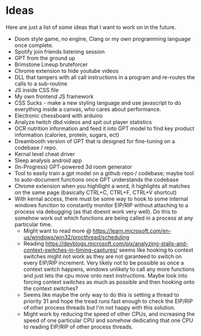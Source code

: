# Ideas 

Here are just a list of some ideas that I want to work on in the future. 

* Doom style game, no engine, Clang or my own programming language once complete.
* Spotify join friends listening session
* GPT from the ground up
* Brimstone Lineup bruteforcer
* Chrome extension to hide youtube videos
* DLL that tampers with all call instructions in a program and re-routes the calls to a sub-routine
* JS inside CSS file
* My own frontend JS framework
* CSS Sucks - make a new styling language and use javascript to do everything inside a canvas, who cares about performance.
* Electronic chessboard with arduino
* Analyze twitch dbd videos and spit out player statistics
* OCR nutrition information and feed it into GPT model to find key product information (calories, protein, sugars, ect)
* Dreambooth version of GPT that is designed for fine-tuning on a codebase / repo.
* Kernal level cheat driver 
* Sleep analysis android app
* (In-Progress) GPT-powered 3d room generator
* Tool to easily train a gpt model on a github repo / codebase; maybe tool to auto-document functions once GPT understands the codebase
* Chrome extension when you highllight a word, it highlights all matches on the same page (basically CTRL+C, CTRL+F, CTRL+V shortcut)
* With kernal access, there must be some way to hook to some internal windows function to constantly monitor EIP/RIP without attaching to a process via debugging (as that doesnt work very well). Do this to somehow work out which functions are being called in a process at any particular time.
  * Might want to read more @ https://learn.microsoft.com/en-us/windows/win32/procthread/scheduling
  * Reading https://devblogs.microsoft.com/pix/analyzing-stalls-and-context-switches-in-timing-captures/ seems like hooking to context switches might not work as they are not garanteed to switch on every EIP/RIP increment. Very likely not to be possible as once a context switch happens, windows unlikely to call any more functions and just lets the cpu move onto next instructions. Maybe look into forcing context switches as much as possible and then hooking onto the context switches?
  * Seems like maybe the only way to do this is setting a thread to priority 31 and hope the tread runs fast enough to check the EIP/RIP of other process threads but I'm not happy with this solution. 
  * Might work by reducing the speed of other CPUs, and increasing the speed of one particular CPU and somehow dedicating that one CPU to reading EIP/RIP of other process threads. 
